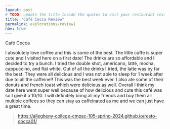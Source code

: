 ```yaml
---
layout: post
# TODO: update the title inside the quotes to suit your restaurant review needs
title: "Café Cocca Review"
permalink: explorations/review1
nav: true
---
```


Café Cocca

I absolutely love coffee and this is some of the best. 
The little caffe is super cute and I visited here on a first date! 
The drinks are so affordable and I decided to try a bunch. 
I tried the double shot, americano, latté, mocha, cappuccino, and flat white. 
Out of all the drinks I tried, the latte was by far the best. 
They were all delicious and I was not able to sleep for 1 week after due to all the caffeine!! This was the best week ever. 
I also ate some of their donuts and french toast which were delicious as well. 
Overall I think my date here went super well because of how delicious and cute this café was so I give it a 10/10. 
I will definitely bring all my friends and buy them all multiple coffees so they can stay as caffeinated as me and we can just have a great time. 

>https://allegheny-college-cmpsc-105-spring-2024.github.io/resto-cocca01/
